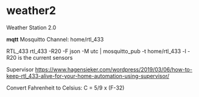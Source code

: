 # weather2
Weather Station 2.0

**mqtt**
Mosquitto
Channel: home/rtl_433

RTL_433
rtl_433 -R20 -F json -M utc | mosquitto_pub -t home/rtl_433 -l
-R20 is the current sensors

Supervisor
https://www.hagensieker.com/wordpress/2019/03/06/how-to-keep-rtl_433-alive-for-your-home-automation-using-supervisor/

Convert Fahrenheit to Celsius: C = 5/9 x (F-32)
